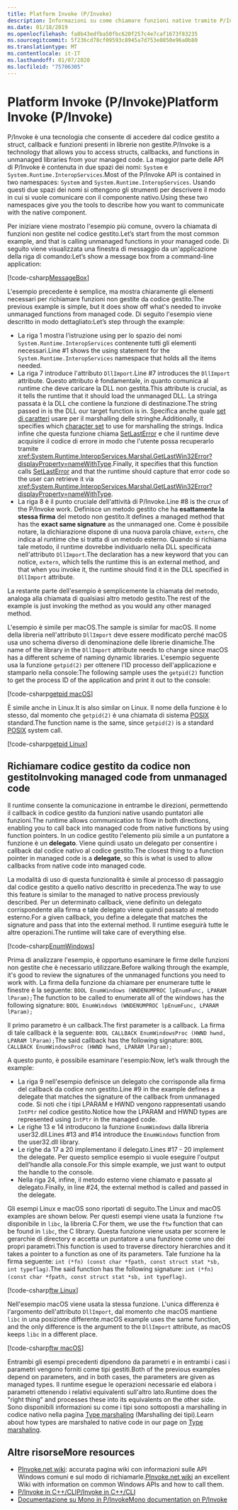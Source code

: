 ```yaml
---
title: Platform Invoke (P/Invoke)
description: Informazioni su come chiamare funzioni native tramite P/Invoke in .NET.
ms.date: 01/18/2019
ms.openlocfilehash: fa8b43edfba50fbc620f257c4e7caf1673f83235
ms.sourcegitcommit: 5f236cd78cf09593c8945a7d753e0850e96a0b80
ms.translationtype: MT
ms.contentlocale: it-IT
ms.lasthandoff: 01/07/2020
ms.locfileid: "75706305"
---
```

# <a name="platform-invoke-pinvoke"></a><span data-ttu-id="591b4-103">Platform Invoke (P/Invoke)</span><span class="sxs-lookup"><span data-stu-id="591b4-103">Platform Invoke (P/Invoke)</span></span>

<span data-ttu-id="591b4-104">P/Invoke è una tecnologia che consente di accedere dal codice gestito a struct, callback e funzioni presenti in librerie non gestite.</span><span class="sxs-lookup"><span data-stu-id="591b4-104">P/Invoke is a technology that allows you to access structs, callbacks, and functions in unmanaged libraries from your managed code.</span></span> <span data-ttu-id="591b4-105">La maggior parte delle API di P/Invoke è contenuta in due spazi dei nomi: `System` e `System.Runtime.InteropServices`.</span><span class="sxs-lookup"><span data-stu-id="591b4-105">Most of the P/Invoke API is contained in two namespaces: `System` and `System.Runtime.InteropServices`.</span></span> <span data-ttu-id="591b4-106">Usando questi due spazi dei nomi si ottengono gli strumenti per descrivere il modo in cui si vuole comunicare con il componente nativo.</span><span class="sxs-lookup"><span data-stu-id="591b4-106">Using these two namespaces give you the tools to describe how you want to communicate with the native component.</span></span>

<span data-ttu-id="591b4-107">Per iniziare viene mostrato l'esempio più comune, ovvero la chiamata di funzioni non gestite nel codice gestito.</span><span class="sxs-lookup"><span data-stu-id="591b4-107">Let’s start from the most common example, and that is calling unmanaged functions in your managed code.</span></span> <span data-ttu-id="591b4-108">Di seguito viene visualizzata una finestra di messaggio da un'applicazione della riga di comando:</span><span class="sxs-lookup"><span data-stu-id="591b4-108">Let’s show a message box from a command-line application:</span></span>

[!code-csharp[MessageBox](~/samples/snippets/standard/interop/pinvoke/messagebox.cs)]

<span data-ttu-id="591b4-109">L'esempio precedente è semplice, ma mostra chiaramente gli elementi necessari per richiamare funzioni non gestite da codice gestito.</span><span class="sxs-lookup"><span data-stu-id="591b4-109">The previous example is simple, but it does show off what's needed to invoke unmanaged functions from managed code.</span></span> <span data-ttu-id="591b4-110">Di seguito l'esempio viene descritto in modo dettagliato:</span><span class="sxs-lookup"><span data-stu-id="591b4-110">Let’s step through the example:</span></span>

- <span data-ttu-id="591b4-111">La riga 1 mostra l'istruzione using per lo spazio dei nomi `System.Runtime.InteropServices` contenente tutti gli elementi necessari.</span><span class="sxs-lookup"><span data-stu-id="591b4-111">Line #1 shows the using statement for the `System.Runtime.InteropServices` namespace that holds all the items needed.</span></span>
- <span data-ttu-id="591b4-112">La riga 7 introduce l'attributo `DllImport`.</span><span class="sxs-lookup"><span data-stu-id="591b4-112">Line #7 introduces the `DllImport` attribute.</span></span> <span data-ttu-id="591b4-113">Questo attributo è fondamentale, in quanto comunica al runtime che deve caricare la DLL non gestita.</span><span class="sxs-lookup"><span data-stu-id="591b4-113">This attribute is crucial, as it tells the runtime that it should load the unmanaged DLL.</span></span> <span data-ttu-id="591b4-114">La stringa passata è la DLL che contiene la funzione di destinazione.</span><span class="sxs-lookup"><span data-stu-id="591b4-114">The string passed in is the DLL our target function is in.</span></span> <span data-ttu-id="591b4-115">Specifica anche quale [set di caratteri](./charset.md) usare per il marshalling delle stringhe.</span><span class="sxs-lookup"><span data-stu-id="591b4-115">Additionally, it specifies which [character set](./charset.md) to use for marshalling the strings.</span></span> <span data-ttu-id="591b4-116">Indica infine che questa funzione chiama [SetLastError](/windows/desktop/api/errhandlingapi/nf-errhandlingapi-setlasterror) e che il runtime deve acquisire il codice di errore in modo che l'utente possa recuperarlo tramite <xref:System.Runtime.InteropServices.Marshal.GetLastWin32Error?displayProperty=nameWithType>.</span><span class="sxs-lookup"><span data-stu-id="591b4-116">Finally, it specifies that this function calls [SetLastError](/windows/desktop/api/errhandlingapi/nf-errhandlingapi-setlasterror) and that the runtime should capture that error code so the user can retrieve it via <xref:System.Runtime.InteropServices.Marshal.GetLastWin32Error?displayProperty=nameWithType>.</span></span>
- <span data-ttu-id="591b4-117">La riga 8 è il punto cruciale dell'attività di P/Invoke.</span><span class="sxs-lookup"><span data-stu-id="591b4-117">Line #8 is the crux of the P/Invoke work.</span></span> <span data-ttu-id="591b4-118">Definisce un metodo gestito che ha **esattamente la stessa firma** del metodo non gestito.</span><span class="sxs-lookup"><span data-stu-id="591b4-118">It defines a managed method that has the **exact same signature** as the unmanaged one.</span></span> <span data-ttu-id="591b4-119">Come è possibile notare, la dichiarazione dispone di una nuova parola chiave, `extern`, che indica al runtime che si tratta di un metodo esterno. Quando si richiama tale metodo, il runtime dovrebbe individuarlo nella DLL specificata nell'attributo `DllImport`.</span><span class="sxs-lookup"><span data-stu-id="591b4-119">The declaration has a new keyword that you can notice, `extern`, which tells the runtime this is an external method, and that when you invoke it, the runtime should find it in the DLL specified in `DllImport` attribute.</span></span>

<span data-ttu-id="591b4-120">La restante parte dell'esempio è semplicemente la chiamata del metodo, analoga alla chiamata di qualsiasi altro metodo gestito.</span><span class="sxs-lookup"><span data-stu-id="591b4-120">The rest of the example is just invoking the method as you would any other managed method.</span></span>

<span data-ttu-id="591b4-121">L'esempio è simile per macOS.</span><span class="sxs-lookup"><span data-stu-id="591b4-121">The sample is similar for macOS.</span></span> <span data-ttu-id="591b4-122">Il nome della libreria nell'attributo `DllImport` deve essere modificato perché macOS usa uno schema diverso di denominazione delle librerie dinamiche.</span><span class="sxs-lookup"><span data-stu-id="591b4-122">The name of the library in the `DllImport` attribute needs to change since macOS has a different scheme of naming dynamic libraries.</span></span> <span data-ttu-id="591b4-123">L'esempio seguente usa la funzione `getpid(2)` per ottenere l'ID processo dell'applicazione e stamparlo nella console:</span><span class="sxs-lookup"><span data-stu-id="591b4-123">The following sample uses the `getpid(2)` function to get the process ID of the application and print it out to the console:</span></span>

[!code-csharp[getpid macOS](~/samples/snippets/standard/interop/pinvoke/getpid-macos.cs)]

<span data-ttu-id="591b4-124">È simile anche in Linux.</span><span class="sxs-lookup"><span data-stu-id="591b4-124">It is also similar on Linux.</span></span> <span data-ttu-id="591b4-125">Il nome della funzione è lo stesso, dal momento che `getpid(2)` è una chiamata di sistema [POSIX](https://en.wikipedia.org/wiki/POSIX) standard.</span><span class="sxs-lookup"><span data-stu-id="591b4-125">The function name is the same, since `getpid(2)` is a standard [POSIX](https://en.wikipedia.org/wiki/POSIX) system call.</span></span>

[!code-csharp[getpid Linux](~/samples/snippets/standard/interop/pinvoke/getpid-linux.cs)]

## <a name="invoking-managed-code-from-unmanaged-code"></a><span data-ttu-id="591b4-126">Richiamare codice gestito da codice non gestito</span><span class="sxs-lookup"><span data-stu-id="591b4-126">Invoking managed code from unmanaged code</span></span>

<span data-ttu-id="591b4-127">Il runtime consente la comunicazione in entrambe le direzioni, permettendo il callback in codice gestito da funzioni native usando puntatori alle funzioni.</span><span class="sxs-lookup"><span data-stu-id="591b4-127">The runtime allows communication to flow in both directions, enabling you to call back into managed code from native functions by using function pointers.</span></span> <span data-ttu-id="591b4-128">In un codice gestito l'elemento più simile a un puntatore a funzione è un **delegato**. Viene quindi usato un delegato per consentire i callback dal codice nativo al codice gestito.</span><span class="sxs-lookup"><span data-stu-id="591b4-128">The closest thing to a function pointer in managed code is a **delegate**, so this is what is used to allow callbacks from native code into managed code.</span></span>

<span data-ttu-id="591b4-129">La modalità di uso di questa funzionalità è simile al processo di passaggio dal codice gestito a quello nativo descritto in precedenza.</span><span class="sxs-lookup"><span data-stu-id="591b4-129">The way to use this feature is similar to the managed to native process previously described.</span></span> <span data-ttu-id="591b4-130">Per un determinato callback, viene definito un delegato corrispondente alla firma e tale delegato viene quindi passato al metodo esterno.</span><span class="sxs-lookup"><span data-stu-id="591b4-130">For a given callback, you define a delegate that matches the signature and pass that into the external method.</span></span> <span data-ttu-id="591b4-131">Il runtime eseguirà tutte le altre operazioni.</span><span class="sxs-lookup"><span data-stu-id="591b4-131">The runtime will take care of everything else.</span></span>

[!code-csharp[EnumWindows](~/samples/snippets/standard/interop/pinvoke/enumwindows.cs)]

<span data-ttu-id="591b4-132">Prima di analizzare l'esempio, è opportuno esaminare le firme delle funzioni non gestite che è necessario utilizzare.</span><span class="sxs-lookup"><span data-stu-id="591b4-132">Before walking through the example, it's good to review the signatures of the unmanaged functions you need to work with.</span></span> <span data-ttu-id="591b4-133">La firma della funzione da chiamare per enumerare tutte le finestre è la seguente: `BOOL EnumWindows (WNDENUMPROC lpEnumFunc, LPARAM lParam);`</span><span class="sxs-lookup"><span data-stu-id="591b4-133">The function to be called to enumerate all of the windows has the following signature: `BOOL EnumWindows (WNDENUMPROC lpEnumFunc, LPARAM lParam);`</span></span>

<span data-ttu-id="591b4-134">Il primo parametro è un callback.</span><span class="sxs-lookup"><span data-stu-id="591b4-134">The first parameter is a callback.</span></span> <span data-ttu-id="591b4-135">La firma di tale callback è la seguente: `BOOL CALLBACK EnumWindowsProc (HWND hwnd, LPARAM lParam);`</span><span class="sxs-lookup"><span data-stu-id="591b4-135">The said callback has the following signature: `BOOL CALLBACK EnumWindowsProc (HWND hwnd, LPARAM lParam);`</span></span>

<span data-ttu-id="591b4-136">A questo punto, è possibile esaminare l'esempio:</span><span class="sxs-lookup"><span data-stu-id="591b4-136">Now, let’s walk through the example:</span></span>

- <span data-ttu-id="591b4-137">La riga 9 nell'esempio definisce un delegato che corrisponde alla firma del callback da codice non gestito.</span><span class="sxs-lookup"><span data-stu-id="591b4-137">Line #9 in the example defines a delegate that matches the signature of the callback from unmanaged code.</span></span> <span data-ttu-id="591b4-138">Si noti che i tipi LPARAM e HWND vengono rappresentati usando `IntPtr` nel codice gestito.</span><span class="sxs-lookup"><span data-stu-id="591b4-138">Notice how the LPARAM and HWND types are represented using `IntPtr` in the managed code.</span></span>
- <span data-ttu-id="591b4-139">Le righe 13 e 14 introducono la funzione `EnumWindows` dalla libreria user32.dll.</span><span class="sxs-lookup"><span data-stu-id="591b4-139">Lines #13 and #14 introduce the `EnumWindows` function from the user32.dll library.</span></span>
- <span data-ttu-id="591b4-140">Le righe da 17 a 20 implementano il delegato.</span><span class="sxs-lookup"><span data-stu-id="591b4-140">Lines #17 - 20 implement the delegate.</span></span> <span data-ttu-id="591b4-141">Per questo semplice esempio si vuole eseguire l'output dell'handle alla console.</span><span class="sxs-lookup"><span data-stu-id="591b4-141">For this simple example, we just want to output the handle to the console.</span></span>
- <span data-ttu-id="591b4-142">Nella riga 24, infine, il metodo esterno viene chiamato e passato al delegato.</span><span class="sxs-lookup"><span data-stu-id="591b4-142">Finally, in line #24, the external method is called and passed in the delegate.</span></span>

<span data-ttu-id="591b4-143">Gli esempi Linux e macOS sono riportati di seguito.</span><span class="sxs-lookup"><span data-stu-id="591b4-143">The Linux and macOS examples are shown below.</span></span> <span data-ttu-id="591b4-144">Per questi esempi viene usata la funzione `ftw` disponibile in `libc`, la libreria C.</span><span class="sxs-lookup"><span data-stu-id="591b4-144">For them, we use the `ftw` function that can be found in `libc`, the C library.</span></span> <span data-ttu-id="591b4-145">Questa funzione viene usata per scorrere le gerarchie di directory e accetta un puntatore a una funzione come uno dei propri parametri.</span><span class="sxs-lookup"><span data-stu-id="591b4-145">This function is used to traverse directory hierarchies and it takes a pointer to a function as one of its parameters.</span></span> <span data-ttu-id="591b4-146">Tale funzione ha la firma seguente: `int (*fn) (const char *fpath, const struct stat *sb, int typeflag)`.</span><span class="sxs-lookup"><span data-stu-id="591b4-146">The said function has the following signature: `int (*fn) (const char *fpath, const struct stat *sb, int typeflag)`.</span></span>

[!code-csharp[ftw Linux](~/samples/snippets/standard/interop/pinvoke/ftw-linux.cs)]

<span data-ttu-id="591b4-147">Nell'esempio macOS viene usata la stessa funzione. L'unica differenza è l'argomento dell'attributo `DllImport`, dal momento che macOS mantiene `libc` in una posizione differente.</span><span class="sxs-lookup"><span data-stu-id="591b4-147">macOS example uses the same function, and the only difference is the argument to the `DllImport` attribute, as macOS keeps `libc` in a different place.</span></span>

[!code-csharp[ftw macOS](~/samples/snippets/standard/interop/pinvoke/ftw-macos.cs)]

<span data-ttu-id="591b4-148">Entrambi gli esempi precedenti dipendono da parametri e in entrambi i casi i parametri vengono forniti come tipi gestiti.</span><span class="sxs-lookup"><span data-stu-id="591b4-148">Both of the previous examples depend on parameters, and in both cases, the parameters are given as managed types.</span></span> <span data-ttu-id="591b4-149">Il runtime esegue le operazioni necessarie ed elabora i parametri ottenendo i relativi equivalenti sull'altro lato.</span><span class="sxs-lookup"><span data-stu-id="591b4-149">Runtime does the "right thing" and processes these into its equivalents on the other side.</span></span> <span data-ttu-id="591b4-150">Sono disponibili informazioni su come i tipi sono sottoposti a marshalling in codice nativo nella pagina [Type marshaling](type-marshaling.md) (Marshalling dei tipi).</span><span class="sxs-lookup"><span data-stu-id="591b4-150">Learn about how types are marshaled to native code in our page on [Type marshaling](type-marshaling.md).</span></span>

## <a name="more-resources"></a><span data-ttu-id="591b4-151">Altre risorse</span><span class="sxs-lookup"><span data-stu-id="591b4-151">More resources</span></span>

- <span data-ttu-id="591b4-152">[PInvoke.net wiki](https://www.pinvoke.net/): accurata pagina wiki con informazioni sulle API Windows comuni e sul modo di richiamarle.</span><span class="sxs-lookup"><span data-stu-id="591b4-152">[PInvoke.net wiki](https://www.pinvoke.net/) an excellent Wiki with information on common Windows APIs and how to call them.</span></span>
- [<span data-ttu-id="591b4-153">P/Invoke in C++/CLI</span><span class="sxs-lookup"><span data-stu-id="591b4-153">P/Invoke in C++/CLI</span></span>](/cpp/dotnet/native-and-dotnet-interoperability)
- [<span data-ttu-id="591b4-154">Documentazione su Mono in P/Invoke</span><span class="sxs-lookup"><span data-stu-id="591b4-154">Mono documentation on P/Invoke</span></span>](https://www.mono-project.com/docs/advanced/pinvoke/)
